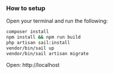 ### How to setup

Open your terminal and run the following:

```sh
composer install
npm install && npm run build
php artisan sail:install
vendor/bin/sail up
vendor/bin/sail artisan migrate
```

Open: http://localhost
